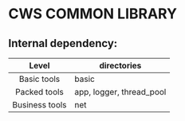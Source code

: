 # CWS COMMON LIBRARY
## Internal dependency:
Level|directories  
:--:|--  
Basic tools|basic  
Packed tools|app, logger, thread_pool  
Business tools|net  

